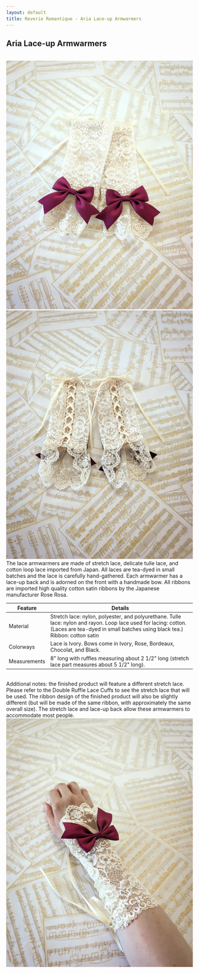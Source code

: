 ```yaml
---
layout: default
title: Reverie Romantique - Aria Lace-up Armwarmers
---
```

<h2>Aria Lace-up Armwarmers</h2>
<br>
<div class="float-none">
<img src="/assets/products/PXL_20240612_004804216.RAW-01.COVER.jpg" class="img-rounded" />
<img src="/assets/products/PXL_20240612_004958607.RAW-01.COVER.jpg" class="img-rounded" /><br>

<div class="product-description">
The lace armwarmers are made of stretch lace, delicate tulle lace, and cotton loop lace imported from Japan. All laces are tea-dyed in small batches and the lace is carefully hand-gathered. Each armwarmer has a lace-up back and is adorned on the front with a handmade bow. All ribbons are imported high quality cotton satin ribbons by the Japanese manufacturer Rose Rosa.
</div>

<div class="container mt-5">
    <table class="table">
        <thead>
            <tr>
                <th scope="col">Feature</th>
                <th scope="col">Details</th>
            </tr>
        </thead>
        <tbody>
            <tr>
                <td>Material</td>
                <td>Stretch lace: nylon, polyester, and polyurethane. Tulle lace: nylon and rayon. Loop lace used for lacing: cotton. (Laces are tea-dyed in small batches using black tea.) Ribbon: cotton satin</td>
            </tr>
            <tr>
                <td>Colorways</td>
                <td>Lace is Ivory. Bows come in Ivory, Rose, Bordeaux, Chocolat, and Black.</td>
            </tr>
            <tr>
                <td>Measurements</td>
                <td>8" long with ruffles measuring about 2 1/2" long (stretch lace part measures about 5 1/2" long). </td>
            </tr>
        </tbody>
    </table>
</div>
<br>
<div class="product-description">
Additional notes: the finished product will feature a different stretch lace. Please refer to the Double Ruffle Lace Cuffs to see the stretch lace that will be used. The ribbon design of the finished product will also be slightly different (but will be made of the same ribbon, with approximately the same overall size). The stretch lace and lace-up back allow these armwarmers to accommodate most people.
</div>
<img src="/assets/products/PXL_20240612_010243579.RAW-01.COVER.jpg" class="img-rounded" />


